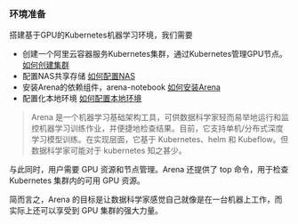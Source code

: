 ### 环境准备
搭建基于GPU的Kubernetes机器学习环境，我们需要
* 创建一个阿里云容器服务Kubernetes集群，通过Kubernetes管理GPU节点。 [如何创建集群](CREATE_CLUSTER.md)
* 配置NAS共享存储 [如何配置NAS](SETUP_NAS.md)
* 安装Arena的依赖组件，arena-notebook [如何安装Arena](INSTALL_ARENA.md)
* 配置化本地环境 [如何配置本地环境](SETUP_LOCAL.md)

> Arena 是一个机器学习基础架构工具，可供数据科学家轻而易举地运行和监控机器学习训练作业，并便捷地检查结果。目前，它支持单机/分布式深度学习模型训练。在实现层面，它基于 Kubernetes、helm 和 Kubeflow。但数据科学家可能对于 kubernetes 知之甚少。

与此同时，用户需要 GPU 资源和节点管理。Arena 还提供了 top 命令，用于检查 Kubernetes 集群内的可用 GPU 资源。

简而言之，Arena 的目标是让数据科学家感觉自己就像是在一台机器上工作，而实际上还可以享受到 GPU 集群的强大力量。
